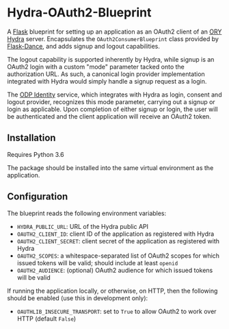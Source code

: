 # Hydra-OAuth2-Blueprint

A [Flask](https://palletsprojects.com/p/flask/) blueprint for setting up an application as an OAuth2
client of an [ORY Hydra](https://www.ory.sh/docs/hydra/) server. Encapsulates the `OAuth2ConsumerBlueprint`
class provided by [Flask-Dance](https://flask-dance.readthedocs.io/en/latest/index.html), and adds signup
and logout capabilities.

The logout capability is supported inherently by Hydra, while signup is an OAuth2 login with a custom
"mode" parameter tacked onto the authorization URL. As such, a canonical login provider implementation
integrated with Hydra would simply handle a signup request as a login.

The [ODP Identity](https://github.com/SAEONData/ODP-Identity) service, which integrates with Hydra
as login, consent and logout provider, recognizes this mode parameter, carrying out a signup or login
as applicable. Upon completion of either signup or login, the user will be authenticated and the client
application will receive an OAuth2 token.

## Installation

Requires Python 3.6

The package should be installed into the same virtual environment as the application.

## Configuration

The blueprint reads the following environment variables:

- `HYDRA_PUBLIC_URL`: URL of the Hydra public API
- `OAUTH2_CLIENT_ID`: client ID of the application as registered with Hydra
- `OAUTH2_CLIENT_SECRET`: client secret of the application as registered with Hydra
- `OAUTH2_SCOPES`: a whitespace-separated list of OAuth2 scopes for which issued tokens will be valid;
  should include at least `openid`
- `OAUTH2_AUDIENCE`: (optional) OAuth2 audience for which issued tokens will be valid

If running the application locally, or otherwise, on HTTP, then the following should be enabled
(use this in development only):
- `OAUTHLIB_INSECURE_TRANSPORT`: set to `True` to allow OAuth2 to work over HTTP (default `False`)
